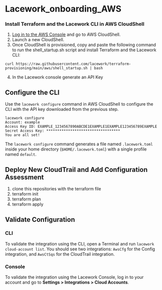 # Lacework_onboarding_AWS

### Install Terraform and the Lacework CLI in AWS CloudShell
1.   [Log in to the AWS Console](https://signin.aws.amazon.com) and go to AWS CloudShell.
2. Launch a new CloudShell.
3. Once CloudShell is provisioned, copy and paste the following command to run the shell_startup.sh script and install Terraform and the Lacework CLI:
```
curl https://raw.githubusercontent.com/lacework/terraform-provisioning/main/aws/shell_startup.sh | bash
```
4. In the Lacework console generate an API Key
## Configure the CLI
Use the `lacework configure` command in AWS CloudShell to configure the CLI with the API key downloaded from the previous step.
```
lacework configure
Account: example
Access Key ID: EXAMPLE_1234567890ABCDE1EXAMPLE1EXAMPLE123456789EXAMPLE
Secret Access Key: **********************************
You are all set!
```
The `lacework configure` command generates a file named `.lacework.toml` inside your home directory (`$HOME/.lacework.toml`) with a single profile named `default`.
## Deploy New CloudTrail and Add Configuration Assessment
1. clone this repositories with the terraform file
2. terraform init
3. terraform plan
4. terraform apply
## Validate Configuration
### CLI
To validate the integration using the CLI, open a Terminal and run `lacework cloud-account list`. You should see two integrations: `AwsCfg` for the Config integration, and `AwsCtSqs` for the CloudTrail integration.
### Console
To validate the integration using the Lacework Console, log in to your account and go to **Settings > Integrations > Cloud Accounts**.
